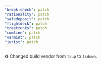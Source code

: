```yaml
---
"break-check": patch
"rationality": patch
"safedeposit": patch
"flightdeck": patch
"treetrunks": patch
"comline": patch
"varmint": patch
"jurist": patch
---
```


♻️ Changed build vendor from `tsup` to `tsdown`.
